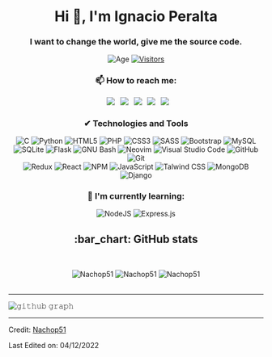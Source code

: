 <h1 align="center">Hi 👋, I'm Ignacio Peralta</h1>
<h3 align="center">I want to change the world, give me the source code.</h3>

<div align="center">

![Age](https://img.shields.io/badge/age-19-blue?style=for-the-badge)
[![Visitors](https://api.visitorbadge.io/api/visitors?path=https%3A%2F%2Fgithub.com%2FNachop51%2F&label=Profile%20views&labelColor=%23d9e3f0&countColor=%23f47373)](https://visitorbadge.io/status?path=https%3A%2F%2Fgithub.com%2FNachop51%2F)

</div>
 
<h3 align="center"> 📫 How to reach me: </h3>

<div align="center">

&ensp;[<img src="https://img.shields.io/badge/Gmail-D14836?style=for-the-badge&logo=gmail&logoColor=white" />](mailto:nachoperalta0@gmail.com)
&ensp;[<img src="https://img.shields.io/badge/linkedin-%230077B5.svg?style=for-the-badge&logo=linkedin&logoColor=white" />](https://www.linkedin.com/in/ignacio-peralta-576a72226/)
&ensp;[<img src="https://img.shields.io/badge/Twitter-%231DA1F2.svg?style=for-the-badge&logo=Twitter&logoColor=white" />](https://twitter.com/inach0f)
&ensp;[<img src="https://img.shields.io/badge/Instagram-%23E4405F.svg?style=for-the-badge&logo=Instagram&logoColor=white" />](https://www.instagram.com/nachop51/)
&ensp;[<img src="https://img.shields.io/badge/github-%23121011.svg?style=for-the-badge&logo=github&logoColor=white">](https://github.com/Nachop51/)

</div>
 
<h3 align="center"> ✔ Technologies and Tools </h3>

<div align="center">
 
![C](https://img.shields.io/badge/c-%2300599C.svg?style=for-the-badge&logo=c&logoColor=white)
![Python](https://img.shields.io/badge/python-3670A0?style=for-the-badge&logo=python&logoColor=ffdd54)
![HTML5](https://img.shields.io/badge/html5-%23E34F26.svg?style=for-the-badge&logo=html5&logoColor=white)
![PHP](https://img.shields.io/badge/php-%23777BB4.svg?style=for-the-badge&logo=php&logoColor=white)
![CSS3](https://img.shields.io/badge/css3-%231572B6.svg?style=for-the-badge&logo=css3&logoColor=white)
![SASS](https://img.shields.io/badge/Sass-CC6699?style=for-the-badge&logo=sass&logoColor=white)
![Bootstrap](https://img.shields.io/badge/bootstrap-%23563D7C.svg?style=for-the-badge&logo=bootstrap&logoColor=white)
![MySQL](https://img.shields.io/badge/mysql-%2300f.svg?style=for-the-badge&logo=mysql&logoColor=white)
<br />
![SQLite](https://img.shields.io/badge/sqlite-%2307405e.svg?style=for-the-badge&logo=sqlite&logoColor=white)
![Flask](https://img.shields.io/badge/Flask-000000?style=for-the-badge&logo=flask&logoColor=white)
![GNU Bash](https://img.shields.io/badge/GNU%20Bash-4EAA25?style=for-the-badge&logo=GNU%20Bash&logoColor=white)
![Neovim](https://img.shields.io/badge/NeoVim-%2357A143.svg?&style=for-the-badge&logo=neovim&logoColor=white)
![Visual Studio Code](https://img.shields.io/badge/Visual%20Studio%20Code-0078d7.svg?style=for-the-badge&logo=visual-studio-code&logoColor=white)
![GitHub](https://img.shields.io/badge/github-%23121011.svg?style=for-the-badge&logo=github&logoColor=white)
![Git](https://img.shields.io/badge/git-%23F05033.svg?style=for-the-badge&logo=git&logoColor=white)
<br />
![Redux](https://img.shields.io/badge/Redux-593D88?style=for-the-badge&logo=redux&logoColor=white)
![React](https://img.shields.io/badge/react-%2320232a.svg?style=for-the-badge&logo=react&logoColor=%2361DAFB)
![NPM](https://img.shields.io/badge/NPM-%23000000.svg?style=for-the-badge&logo=npm&logoColor=white)
![JavaScript](https://img.shields.io/badge/javascript-%23323330.svg?style=for-the-badge&logo=javascript&logoColor=%23F7DF1E)
![Talwind CSS](https://img.shields.io/badge/Tailwind_CSS-38B2AC?style=for-the-badge&logo=tailwind-css&logoColor=white)
![MongoDB](https://img.shields.io/badge/MongoDB-%234ea94b.svg?style=for-the-badge&logo=mongodb&logoColor=white)
![Django](https://img.shields.io/badge/Django-092E20?style=for-the-badge&logo=django&logoColor=green)

</div>
 
<h3 align="center"> 🌱 I'm currently learning: </h3>

<div align="center">
 
![NodeJS](https://img.shields.io/badge/node.js-6DA55F?style=for-the-badge&logo=node.js&logoColor=white)
![Express.js](https://img.shields.io/badge/express.js-%23404d59.svg?style=for-the-badge&logo=express&logoColor=%2361DAFB)

</div>
 
<h2 align="center"> :bar_chart: GitHub stats </h2>
 <br />
<p align="center">
 <img src="https://github-readme-stats.vercel.app/api?username=Nachop51&show_icons=true&count_private=true&theme=darcula&hide_border=true&hide=issues,contribs&bg_color=00000000"  alt="Nachop51" />
 <img src="https://github-readme-stats.vercel.app/api/top-langs/?username=Nachop51&layout=compact&hide_border=true&theme=darcula&bg_color=00000000&langs_count=6&hide=jupyter%20notebook,tex,css,php" alt="Nachop51" />
 <img src="https://github-readme-streak-stats.herokuapp.com?user=Nachop51&theme=darcula&hide_border=true&background=FFFFFF00" alt="Nachop51" />
 <br />
 <br />
</p>

------

![𝚐𝚒𝚝𝚑𝚞𝚋 𝚐𝚛𝚊𝚙𝚑](https://activity-graph.herokuapp.com/graph?username=Nachop51&theme=gruvbox&hide_border=true&area=true)

------
Credit: [Nachop51](https://github.com/Nachop51)

Last Edited on: 04/12/2022
